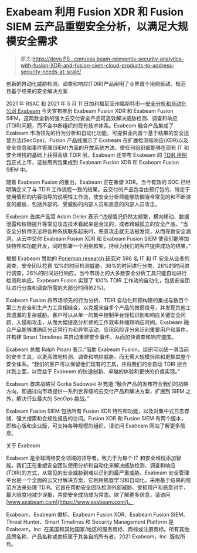 # Exabeam 利用 Fusion XDR 和 Fusion SIEM 云产品重塑安全分析，以满足大规模安全需求

> 原文:[https://devo PS . com/exa beam-reinventis-security-analytics-with-fusion-XDR-and-fusion-siem-cloud-products-to-address-security-needs-at-scale/](https://devops.com/exabeam-reinvents-security-analytics-with-fusion-xdr-and-fusion-siem-cloud-products-to-address-security-needs-at-scale/)

创新的自动化威胁检测、调查和响应(TDIR)产品阐明了业界首个用例驱动、规范且基于结果的安全解决方案

2021 年 RSAC 和 2021 年 5 月 11 日加利福尼亚州福斯特市—[安全分析和自动化公司 Exabeam](https://exabeam.com) 今天宣布推出 Exabeam Fusion XDR 和 Exabeam Fusion SIEM，这两款全新的强大云交付安全产品可高效解决威胁检测、调查和响应(TDIR)问题，而不会中断组织的现有技术体系。Exabeam 融合产品集成了 Exabeam 市场领先的行为分析和自动化功能，可提供业内首个基于结果的安全运营方法(SecOps)。Fusion 产品线展示了 Exabeam 在扩展检测和响应(XDR)以及安全信息和事件管理(SIEM)方面的开放系统方法，使任何组织都能够在现有 IT 和安全堆栈的基础上获得高级 TDIR 层。Exabeam 还宣布 Exabeam 的 [TDIR 用例包](https://www.exabeam.com/newsroom/exabeam-launches-first-ever-comprehensive-use-case-coverage-for-successful-outcome-based-security/)正式上市，这些用例包集成到 Exabeam Fusion XDR 和 Exabeam Fusion SIEM 中。

随着 Exabeam Fusion 的推出，Exabeam 正在重塑 XDR。当今有效的 SOC 已经明确定义了与 TDIR 工作流程一致的结果。云交付的产品包含由预打包的、特定于使用情形的内容指导的说明性工作流，使安全分析师能够防御当今常见的和不断演变的威胁，包括外部的、受威胁的内部人员和恶意的内部人员攻击。

Exabeam 首席产品官 Adam Geller 表示:“违规情况仍然太频繁，横向移动、数据泄露和权限提升等常见攻击技术看起来是合法的，或者跨越孤立的安全产品。“当安全分析师无法将各种系统联系起来时，恶意攻击就无法被发现，从而导致安全漏洞。从云中交付 Exabeam Fusion XDR 和 Exabeam Fusion SIEM 使我们能够加快特性和功能开发，同时部署一个用例框架，持续为我们的客户提供成功的结果。”

根据 Exabeam 赞助的 [Ponemon research 研究](https://www.exabeam.com/wp-content/uploads/2019/07/Exabeam-SIEM-Productivity-Study.pdf)对 596 名 IT 和 IT 安全从业者的调查，安全团队花费 12%的时间检测威胁，36%的时间进行分类，26%的时间进行调查，26%的时间进行响应。当今市场上的大多数安全分析工具只能自动进行检测和响应。Exabeam Fusion 实现了 100% TDIR 工作流的自动化，包括安全团队进行分类和调查所需的大部分时间(62%)。

Exabeam Fusion 将市场领先的行为分析、TDIR 自动化和预构建的集成与数百个第三方安全和生产力工具相结合，以克服来自多个产品的微弱信号，并发现其他工具遗漏的复杂威胁。客户可以从单一的集中控制平台轻松识别和响应关键安全问题、入侵和攻击，从而大幅提高分析师的工作效率并缩短响应时间。Exabeam 融合产品能够准确区分正常行为和异常活动，应用风险评分来识别重要用户和事件，并构建 Smart Timelines 来自动重建安全事件，从而加快调查和响应速度。

Exabeam 总裁 Ralph Pisani 表示:“借助 Exabeam Fusion，组织可以统一其当前的安全工具，以更高效地检测、调查和响应威胁，而无需大规模拆除和更换其整个安全体系。“我们的客户可以保留他们现有的工具，并将我们的全自动 TDIR 层合并到上面，以受益于 Exabeam 的快速创新、卓越的体验和更快的价值实现。”

Exabeam 首席战略官 Gorka Sadowski 补充道:“融合产品的发布符合我们的战略方向，即通过向市场提供一系列世界级的云交付产品和解决方案，扩展到 SIEM 之外，解决行业最大的 SecOps 挑战。”

Exabeam Fusion SIEM 包括所有 Fusion XDR 特性和功能，以及对集中式日志存储、强大搜索和合规性报告的访问。Fusion XDR 和 Fusion SIEM 有两个版本，即核心版和企业版，可支持各种规模的组织。请访问 Exabeam 网站了解更多信息。

关于 Exabeam

Exabeam 是全球网络安全领域的领导者，致力于为每个 IT 和安全堆栈添加智能。我们正在重塑安全团队使用分析和自动化来解决威胁检测、调查和响应(TDIR)的方式，从常见的安全威胁到难以识别的最严重威胁。Exabeam 安全管理平台是一个全面的云交付解决方案，它利用机器学习和自动化，采用基于结果的规范方法来处理 TDIR。它旨在帮助安全团队检测外部威胁、受损用户和恶意对手，最大限度地减少误报，并使安全成功成为常态。欲了解更多信息，请访问[www.exabeam.com](https://www.exabeam.com/)。

Exabeam、Exabeam 徽标、Exabeam Fusion XDR、Exabeam Fusion SIEM、Threat Hunter、Smart Timelines 和 Security Management Platform 是 Exabeam，Inc .在美国和其他国家/地区的服务商标、商标或注册商标。所有其他品牌名称、产品名称或商标属于其各自的所有者。2021 Exabeam，Inc .版权所有。